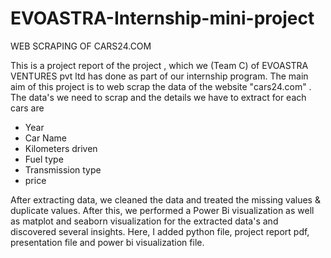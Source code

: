 # EVOASTRA-Internship-mini-project

WEB SCRAPING OF CARS24.COM

This is a project report of the project , which we (Team C) of EVOASTRA VENTURES pvt ltd has done as part of our internship program. The main aim of this project is to web scrap the data of the website "cars24.com" . The data's we need to scrap and the details we have to extract for each cars are

* Year
* Car Name
* Kilometers driven
* Fuel type
* Transmission type
* price

After extracting data, we cleaned the data and treated the missing values & duplicate values. After this, we performed a Power Bi visualization as well as matplot and seaborn visualization for the extracted data's and discovered several insights.
Here, I added python file, project report pdf, presentation file and power bi visualization file.
